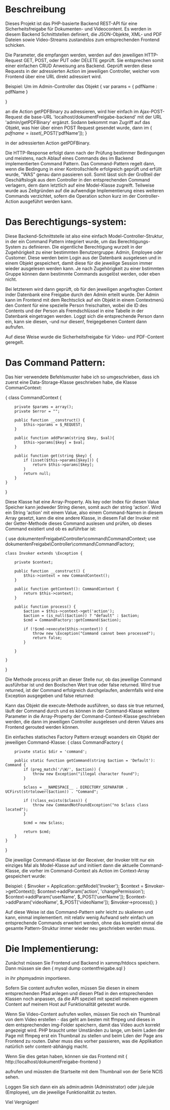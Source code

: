 # Beschreibung

Dieses Projekt ist das PHP-basierte Backend REST-API für eine Sicherheitsfreigabe für Dokumenten- und Videocontent. Es werden in diesem Backend Schnittstellen definiert, die JSON-Objekte, XML- und PDF Dateien sowie Video-Streams zustandslos zum entsprechenden Frontend schicken.

Die Parameter, die empfangen werden, werden  auf den jeweiligen HTTP-Request
GET, POST, oder PUT oder DELETE geprüft. Sie entsprechen somit einer einfachen CRUD Anweisung ans Backend. Geprüft werden diese Requests in der adressierten Action im jeweiligen Controller, welcher vom Frontend über eine URL direkt adressiert wird.

Beispiel: Um im Admin-Controller das Objekt
{
    var params = {
        pdfName : pdfName
    }

}

an die Action getPDFBinary zu adressieren, wird hier einfach im Ajax-POST-Request die base-URL 'localhost/dokumentFreigabe-backend' mit der URL 'admin/getPDFBinary' ergänzt. Sodann bekommt man Zugriff auf das Objekt, was hier über einen POST Request gesendet wurde, dann im 
{
    $pdfname = isset($_POST['pdfName']);
}


in der adressierten Action getPDFBinary.

Die HTTP-Response erfolgt dann nach der Prüfung bestimmer Bedingungen und meistens, nach Ablauf eines Commands des im Backend implementierten Command Pattern. Das Command-Pattern regelt dann, wenn die Bedingung in einer Kontrollschleife erfolgreich geprüft und erfüllt wurde, "WAS" genau dann passieren soll. Somit lässt sich der Großteil der Geschäftslogik aus dem Controller in den entsprechenden Command verlagern, dern dann letztlich auf eine Model-Klasse zugreift.
Teilweise wurde aus Zeitgründen auf die aufwendige Implementierung eines weiteren Commands verzichtet, sofern die Operation schon kurz im der Controller-Action ausgeführt werden kann.

# Das Berechtigungs-system:

Diese Backend-Schnittstelle ist also eine einfach Model-Controller-Struktur, in der ein Command Pattern integriert wurde, um das Berechtigungs-System zu definieren. Die eigentliche Berechtigung wurzelt in der Zugehörigkeit zu einer bestimmten Benutzergruppe: Admin, Employee oder Customer. Diese werden beim Login aus der Datenbank ausgelesen und in einem Objekt gespeichert, damit diese für die jeweilige Session immer wieder ausgelesen werden kann. Je nach Zugehörigkeit zu einer bstimmten Gruppe können dann bestimmte Commands ausgelöst werden, oder eben nicht. 

Bei letzterem wird dann geprüft, ob für den jeweiligen angefragten Content inder Datenbank eine Freigabe durch den Admin erteilt wurde. Der Admin kann im Frontend mit dem Rechtsclick auf ein Objekt in einem Contextmenü den Content für eine spezielle Person freischalten, wobei die ID des Contents und der Person als Fremdschlüssel in eine Tabelle in der Datenbank eingetragen werden. Loggt sich die entsprechende Person dann ein, kann sie diesen, -und nur diesen!, freigegebenen Content dann aufrufen.

Auf diese Weise wurde die Sicherheitsfreigabe für Video- und PDF-Content geregelt.

# Das Command Pattern:

Das hier verwendete Befehlsmuster habe ich so umgeschrieben, dass ich zuerst eine Data-Storage-Klasse geschrieben habe, die Klasse CommanContext:

{
     class CommandContext {

        private $params = array();
        private $error = "";

        public function __construct() {
            $this->params = $_REQUEST;
        }

        public function addParam(string $key, $val){
            $this->params[$key] = $val;
        }

        public function get(string $key) {
            if (isset($this->params[$key])) {
                return $this->params[$key];
            }
            return null;
        }
    }

}

Diese Klasse hat eine Array-Property. Als key oder Index für diesen Value Speicher kann jedweder String dienen, somit auch der string 'action'. Wird ein String 'action'
mit einem Value, also einem Command-Namen in diesem Array gesetzt, kann die eine andere Klasse, in diesem Fall der Invoker mit der Getter-Methode dieses Command auslesen und prüfen, ob dieses Command existiert und ob es auführbar ist:

{
    use dokumentenFreigabe\Controller\command\CommandContext;
    use dokumentenFreigabe\Controller\command\CommandFactory;

    class Invoker extends \Exception {

        private $context;

        public function __construct() {
            $this->context = new CommandContext();
        }

        public function getContext(): CommandContext {
            return $this->context;
        }

        public function process() {
            $action = $this->context->get('action');
            $action = (is_null($action)) ? "default" : $action;
            $cmd = CommandFactory::getCommand($action);

            if (!$cmd->execute($this->context)) {
                throw new \Exception("Command cannot been processed");
                return false;
            }

        }   

    }
}

Die Methode process prüft an dieser Stelle nur, ob das jeweilige Command ausführbar ist und den Boolschen Wert true oder false returned. Wird true returned, ist der Command erfolgreich durchgelaufen, andernfalls wird eine Exception ausgegeben und false returned: 

Kann das Objekt die execute-Methode ausführen, so dass sie true returned, läuft der Command durch und es können in der Command-Klasse weitere Parameter in die Array-Property der Command-Context-Klasse geschrieben werden, die dann im jeweiligen Controller ausgelesen und deren Values ans Frontend gerouted werden können.

Ein einfaches statisches Factory Pattern erzeugt woanders ein Objekt der jeweiligen Command-Klasse:
{
    class CommandFactory {

        private static $dir = 'command';

        public static function getCommand(string $action = 'Default'): Command {
            if (preg_match('/\W/', $action)) {
                throw new Exception("illegal character found");
            }

            $class = __NAMESPACE__ . DIRECTORY_SEPARATOR . UCFirst(strtolower($action)) . "Command";

            if (!class_exists($class)) {
                throw new CommandNotFoundException("no $class class located");
            }

            $cmd = new $class;

            return $cmd;
        }
    }   
}

Die jeweilige Command-Klasse ist der Receiver, der Invoker tritt nur ein einziges Mal als Model-Klasse auf und initiiert dann die aktuelle Command-Klasse, die vorher im Command-Context als Action im Context-Array gespeichert wurde: 

Beispiel:
{
            $invoker = Application::getModel('Invoker');
            $context = $invoker->getContext();
            $context->addParam('action', 'changePermission');
            $context->addParam('userName', $_POST['userName']);
            $context->addParam('videoName', $_POST['videoName']);
            $invoker->process();
}

Auf diese Weise ist das Command-Pattern sehr leicht zu skalieren und kann, einmal implementiert. mit relativ wenig Aufwand sehr einfach um entsprechende Commands erweitert werden, ohne das komplett einmal die gesamte Pattern-Struktur immer wieder neu geschrieben werden muss.
# Die Implementierung:

Zunächst müssen Sie Frontend und Backend in xammp/htdocs speichern. 
Dann müssen sie den 
{
    mysql dump contentfreigabe.sql 
}
 
 in ihr phpmyadmin importieren.

Sofern Sie content aufrufen wollen, müssen Sie diesen in einem entsprechenden Pfad anlegen und diesen Pfad in den entsprechenden Klassen noch anpassen, da die API speziell mit speziell meinem eigenem Content auf meinem Host auf Funktionalität getestet wurde. 

Wenn Sie Video-Content aufrufen wollen, müssen Sie noch ein Thumbnail von dem Video erstellen - das geht am besten mit ffmpeg und dieses in dem entsprechenden img-Folder speichern, damit das Video auch korrekt angezeigt wird. PHP braucht unter Umständen zu lange, um beim Laden der Page mit ffmpeg erst ein Thumbnail zu stellen und beim Lden der Page ans Frontend zu routen. Daher muss dies vorher passieren, was die Applikation natürlich sehr content-abhängig macht.

Wenn Sie dies getan haben, können sie das Frontend mit 
{
    http://localhost/dokumentFreigabe-frontend 
}


aufrufen und müssten die Startseite mit dem Thumbnail von der Serie NCIS sehen.

Loggen Sie sich dann ein als admin:admin (Administrator) oder jule:jule (Employee), um die jeweilige Funktionalität zu testen.

Viel Vergnügen!